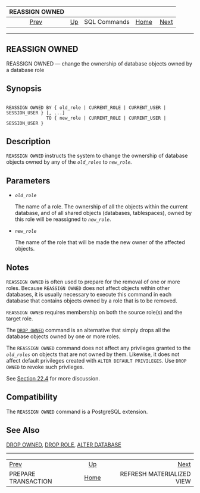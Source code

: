 <!--?xml version="1.0" encoding="UTF-8" standalone="no"?-->

|                        REASSIGN OWNED                       |                                        |              |                                                       |                                                                       |
| :---------------------------------------------------------: | :------------------------------------- | :----------: | ----------------------------------------------------: | --------------------------------------------------------------------: |
| [Prev](sql-prepare-transaction.html "PREPARE TRANSACTION")  | [Up](sql-commands.html "SQL Commands") | SQL Commands | [Home](index.html "PostgreSQL 17devel Documentation") |  [Next](sql-refreshmaterializedview.html "REFRESH MATERIALIZED VIEW") |

***



## REASSIGN OWNED

REASSIGN OWNED — change the ownership of database objects owned by a database role

## Synopsis

```

REASSIGN OWNED BY { old_role | CURRENT_ROLE | CURRENT_USER | SESSION_USER } [, ...]
               TO { new_role | CURRENT_ROLE | CURRENT_USER | SESSION_USER }
```

## Description

`REASSIGN OWNED` instructs the system to change the ownership of database objects owned by any of the *`old_roles`* to *`new_role`*.

## Parameters

*   *`old_role`*

    The name of a role. The ownership of all the objects within the current database, and of all shared objects (databases, tablespaces), owned by this role will be reassigned to *`new_role`*.

*   *`new_role`*

    The name of the role that will be made the new owner of the affected objects.

## Notes

`REASSIGN OWNED` is often used to prepare for the removal of one or more roles. Because `REASSIGN OWNED` does not affect objects within other databases, it is usually necessary to execute this command in each database that contains objects owned by a role that is to be removed.

`REASSIGN OWNED` requires membership on both the source role(s) and the target role.

The [`DROP OWNED`](sql-drop-owned.html "DROP OWNED") command is an alternative that simply drops all the database objects owned by one or more roles.

The `REASSIGN OWNED` command does not affect any privileges granted to the *`old_roles`* on objects that are not owned by them. Likewise, it does not affect default privileges created with `ALTER DEFAULT PRIVILEGES`. Use `DROP OWNED` to revoke such privileges.

See [Section 22.4](role-removal.html "22.4. Dropping Roles") for more discussion.

## Compatibility

The `REASSIGN OWNED` command is a PostgreSQL extension.

## See Also

[DROP OWNED](sql-drop-owned.html "DROP OWNED"), [DROP ROLE](sql-droprole.html "DROP ROLE"), [ALTER DATABASE](sql-alterdatabase.html "ALTER DATABASE")

***

|                                                             |                                                       |                                                                       |
| :---------------------------------------------------------- | :---------------------------------------------------: | --------------------------------------------------------------------: |
| [Prev](sql-prepare-transaction.html "PREPARE TRANSACTION")  |         [Up](sql-commands.html "SQL Commands")        |  [Next](sql-refreshmaterializedview.html "REFRESH MATERIALIZED VIEW") |
| PREPARE TRANSACTION                                         | [Home](index.html "PostgreSQL 17devel Documentation") |                                             REFRESH MATERIALIZED VIEW |
